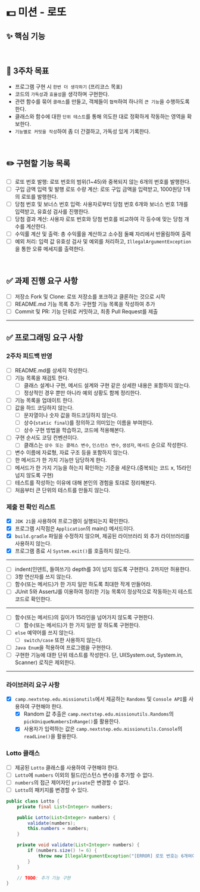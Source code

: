 # 💵 미션 - 로또
## ✨ 핵심 기능

<br/>

## 🚀 3주차 목표
- 프로그램 구현 시 `한번 더 생각하기` (프리코스 목표)
- 코드의 `가독성`과 `효율성`을 생각하며 구현한다.
- 관련 함수를 묶어 `클래스`를 만들고, 객체들이 `협력`하여 하나의 `큰 기능`을 수행하도록 한다.
- 클래스와 함수에 대한 `단위 테스트`를 통해 의도한 대로 정확하게 작동하는 영역을 확보한다.
- `기능별로 커밋을 작성`하여 좀 더 간결하고, 가독성 있게 기록한다.

<br/>

## ✏️ 구현할 기능 목록
- [ ] 로또 번호 발행: 로또 번호의 범위(1~45)와 중복되지 않는 6개의 번호를 발행한다.
- [ ] 구입 금액 입력 및 발행 로또 수량 계산: 로또 구입 금액을 입력받고, 1000원당 1개의 로또를 발행한다.
- [ ] 당첨 번호 및 보너스 번호 입력: 사용자로부터 당첨 번호 6개와 보너스 번호 1개를 입력받고, 유효성 검사를 진행한다.
- [ ] 당첨 결과 계산: 사용자 로또 번호와 당첨 번호를 비교하여 각 등수에 맞는 당첨 개수를 계산한다.
- [ ] 수익률 계산 및 출력: 총 수익률을 계산하고 소수점 둘째 자리에서 반올림하여 출력
- [ ] 예외 처리: 입력 값 유효성 검사 및 예외를 처리하고, `IllegalArgumentException`을 통한 오류 메세지를 출력한다.

<br/>

## ✅ 과제 진행 요구 사항
- [ ] 저장소 Fork 및 Clone: 로또 저장소를 포크하고 클론하는 것으로 시작
- [ ] README.md 기능 목록 추가: 구현할 기능 목록을 작성하여 추가
- [ ] Commit 및 PR: 기능 단위로 커밋하고, 최종 Pull Request를 제출
---
## ✅ 프로그래밍 요구 사항
### 2주차 피드백 반영
- [ ] README.md를 상세히 작성한다.
- [ ] 기능 목록을 재검토 한다.
    - [ ] 클래스 설계나 구현, 메서드 설계와 구현 같은 상세한 내용은 포함하지 않는다.
    - [ ] 정상적인 경우 뿐만 아니라 예외 상황도 함께 정리한다.
- [ ] 기능 목록을 업데이트 한다.
- [ ] 값을 하드 코딩하지 않는다.
    - [ ] 문자열이나 숫자 값을 하드코딩하지 않는다.
    - [ ] 상수(`static final`)를 정의하고 의미있는 이름을 부여한다.
    - [ ] 상수 구현 방법을 학습하고, 코드에 적용해본다.
- [ ] 구현 순서도 코딩 컨벤션이다.
    - [ ] 클래스는 `상수 또는 클래스 변수`, `인스턴스 변수`, `생성자`, `메서드` 순으로 작성한다.
- [ ] 변수 이름에 자료형, 자료 구조 등을 포함하지 않는다.
- [ ] 한 메서드가 한 가지 기능만 담당하게 한다.
- [ ] 메서드가 한 가지 기능을 하는지 확인하는 기준을 세운다.(중복되는 코드 x, 15라인 넘지 않도록 구현)
- [ ] 테스트를 작성하는 이유에 대해 본인의 경험을 토대로 정리해본다.
- [ ] 처음부터 큰 단위의 테스트를 만들지 않는다.

### 제출 전 확인 리스트
- [x] `JDK 21`을 사용하여 프로그램이 실행되는지 확인한다.
- [x] 프로그램 시작점은 `Application`의 main() 메서드이다.
- [x] `build.gradle` 파일을 수정하지 않으며, 제공된 라이브러리 외 추가 라이브러리를 사용하지 않는다.
- [x] 프로그램 종료 시 `System.exit()`를 호출하지 않는다.
---
- [ ] indent(인덴트, 들여쓰기) depth를 3이 넘지 않도록 구현한다. 2까지만 허용한다.
- [ ] 3항 연산자를 쓰지 않는다.
- [ ] 함수(또는 메서드)가 한 가지 일만 하도록 최대한 작게 만들어라.
- [ ] JUnit 5와 AssertJ를 이용하여 정리한 기능 목록이 정상적으로 작동하는지 테스트 코드로 확인한다.
---
- [ ] 함수(또는 메서드)의 길이가 15라인을 넘어가지 않도록 구현한다.
    - [ ] 함수(또는 메서드)가 한 가지 일만 잘 하도록 구현한다.
- [ ] `else` 예약어를 쓰지 않는다.
    - [ ] `switch/case` 또한 사용하지 않는다.
- [ ] `Java Enum`을 적용하여 프로그램을 구현한다.
- [ ] 구현한 기능에 대한 단위 테스트를 작성한다. 단, UI(System.out, System.in, Scanner) 로직은 제외한다.
--- 

### 라이브러리 요구 사항
- [x] `camp.nextstep.edu.missionutils`에서 제공하는 `Randoms` 및 `Console API`를 사용하여 구현해야 한다.
    - [x] Random 값 추출은 `camp.nextstep.edu.missionutils.Randoms`의 `pickUniqueNumbersInRange()`를 활용한다.
    - [x] 사용자가 입력하는 값은 `camp.nextstep.edu.missionutils.Console`의 `readLine()`을 활용한다.

### Lotto 클래스
- [ ] 제공된 `Lotto` 클래스를 사용하여 구현해야 한다.
- [ ] `Lotto`에 `numbers` 이외의 필드(인스턴스 변수)를 추가할 수 없다.
- [ ] `numbers`의 접근 제어자인 `private`은 변경할 수 없다.
- [ ] `Lotto`의 패키지를 변경할 수 있다.

```java
public class Lotto {
    private final List<Integer> numbers;

    public Lotto(List<Integer> numbers) {
        validate(numbers);
        this.numbers = numbers;
    }

    private void validate(List<Integer> numbers) {
        if (numbers.size() != 6) {
            throw new IllegalArgumentException("[ERROR] 로또 번호는 6개여야 합니다.");
        }
    }

    // TODO: 추가 기능 구현
}
```